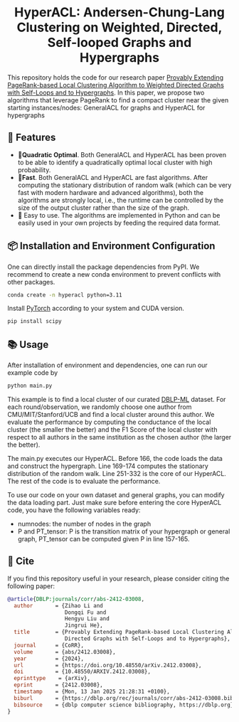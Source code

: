 <h1 align="center">
HyperACL: Andersen-Chung-Lang Clustering on Weighted, Directed, Self-looped Graphs and Hypergraphs
</h1>

This repository holds the code for our research paper [Provably Extending PageRank-based Local Clustering Algorithm to Weighted Directed Graphs with Self-Loops and to Hypergraphs](https://arxiv.org/pdf/2412.03008). In this paper, we propose two algorithms that leverage PageRank to find a compact cluster near the given starting instances/nodes: GeneralACL for graphs and HyperACL for hypergraphs

## 🌈 Features
- 💪**Quadratic Optimal**. Both GeneralACL and HyperACL has been proven to be able to identify a quadratically optimal local cluster with high probability. 
- 🚀**Fast**. Both GeneralACL and HyperACL are fast algorithms. After computing the stationary distribution of random walk (which can be very fast with modern hardware and advanced algorithms), both the algorithms are strongly local, i.e., the runtime can be controlled by the size of the output cluster rather than the size of the graph.
- 🔮 Easy to use. The algorithms are implemented in Python and can be easily used in your own projects by feeding the required data format.


## 📦 Installation and Environment Configuration
One can directly install the package dependencies from PyPI. We recommend to create a new conda environment to prevent conflicts with other packages.
```bash
conda create -n hyperacl python=3.11
```
Install [PyTorch](https://pytorch.org/get-started/locally/) according to your system and CUDA version.
```bash
pip install scipy
```

## 📚 Usage
After installation of environment and dependencies, one can run our example code by
```bash
python main.py
```

This example is to find a local cluster of our curated [DBLP-ML](datasets/dblp_v14_ML.json) dataset. For each round/observation, we randomly choose one author from CMU/MIT/Stanford/UCB and find a local cluster around this author. We evaluate the performance by computing the conductance of the local cluster (the smaller the better) and the F1 Score of the local cluster with respect to all authors in the same institution as the chosen author (the larger the better).

The main.py executes our HyperACL. Before 166, the code loads the data and construct the hypergraph. Line 169-174 computes the stationary distribution of the random walk. Line 251-332 is the core of our HyperACL. The rest of the code is to evaluate the performance.

To use our code on your own dataset and general graphs, you can modify the data loading part. Just make sure before entering the core HyperACL code, you have the following variables ready:
- numnodes: the number of nodes in the graph
- P and PT_tensor: P is the transition matrix of your hypergraph or general graph, PT_tensor can be computed given P in line 157-165.


## 🤗 Cite
If you find this repository useful in your research, please consider citing the following paper:
```bibtex
@article{DBLP:journals/corr/abs-2412-03008,
  author       = {Zihao Li and
                  Dongqi Fu and
                  Hengyu Liu and
                  Jingrui He},
  title        = {Provably Extending PageRank-based Local Clustering Algorithm to Weighted
                  Directed Graphs with Self-Loops and to Hypergraphs},
  journal      = {CoRR},
  volume       = {abs/2412.03008},
  year         = {2024},
  url          = {https://doi.org/10.48550/arXiv.2412.03008},
  doi          = {10.48550/ARXIV.2412.03008},
  eprinttype    = {arXiv},
  eprint       = {2412.03008},
  timestamp    = {Mon, 13 Jan 2025 21:28:31 +0100},
  biburl       = {https://dblp.org/rec/journals/corr/abs-2412-03008.bib},
  bibsource    = {dblp computer science bibliography, https://dblp.org}
}
```